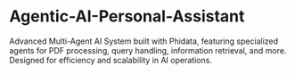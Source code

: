 # Agentic-AI-Personal-Assistant
Advanced Multi-Agent AI System built with Phidata, featuring specialized agents for PDF processing, query handling, information retrieval, and more. Designed for efficiency and scalability in AI operations.
